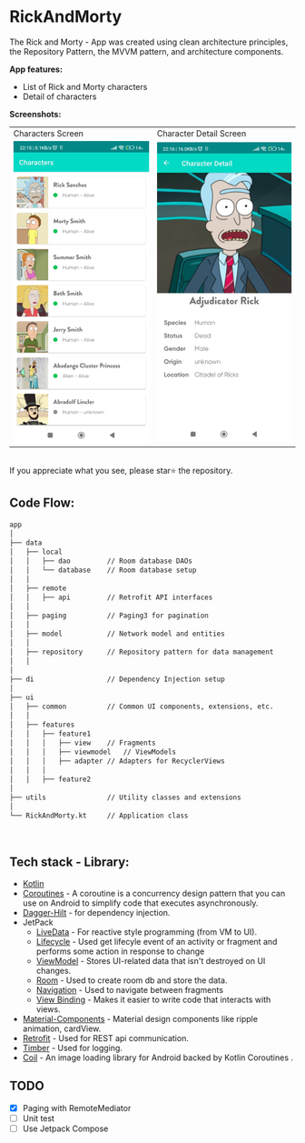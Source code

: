 
# RickAndMorty

The Rick and Morty - App was created using clean architecture principles, the Repository Pattern, the MVVM pattern, and architecture components. 

**App features:**
- List of Rick and Morty characters
- Detail of characters
  
**Screenshots:**
  <table>
  <tr>
     <td>Characters Screen</td>
     <td>Character Detail Screen</td>
  </tr>
  <tr>
    <td><img src="app/screenshots/Character.jpeg" width=300 ></td>
    <td><img src="app/screenshots/Character_Detail.jpeg" width=300 ></td>
  </tr>
 </table>
 <br> If you appreciate what you see, please star⭐ the repository.


## Code Flow:
```
app
│
├── data
│   ├── local
│   │   ├── dao         // Room database DAOs
│   │   └── database    // Room database setup
│   │
│   ├── remote
│   │   ├── api         // Retrofit API interfaces
│   │
│   ├── paging          // Paging3 for pagination
│   │
│   ├── model           // Network model and entities
│   │
│   ├── repository      // Repository pattern for data management
│   │
│
├── di                  // Dependency Injection setup
│
├── ui
│   ├── common          // Common UI components, extensions, etc.
│   │
│   ├── features
│   │   ├── feature1
│   │   │   ├── view    // Fragments
│   │   │   ├── viewmodel   // ViewModels
│   │   │   ├── adapter // Adapters for RecyclerViews
│   │   │
│   │   ├── feature2
│
├── utils               // Utility classes and extensions
│
└── RickAndMorty.kt     // Application class



```
## Tech stack - Library:

- [Kotlin](https://kotlinlang.org/)
- [Coroutines](https://github.com/Kotlin/kotlinx.coroutines) - A coroutine is a concurrency design pattern that you can use on Android to simplify code that executes asynchronously.
- [Dagger-Hilt](https://developer.android.com/training/dependency-injection/hilt-android) - for dependency injection.
- JetPack
  - [LiveData](https://developer.android.com/topic/libraries/architecture/livedata) - For reactive style programming (from VM to UI). 
  - [Lifecycle](https://developer.android.com/jetpack/androidx/releases/lifecycle) - Used get lifecyle event of an activity or fragment and performs some action in response to change
  - [ViewModel](https://developer.android.com/topic/libraries/architecture/viewmodel) - Stores UI-related data that isn't destroyed on UI changes. 
  - [Room](https://developer.android.com/topic/libraries/architecture/room) - Used to create room db and store the data.
  - [Navigation](https://developer.android.com/guide/navigation/navigation-getting-started) - Used to navigate between fragments
  - [View Binding](https://developer.android.com/topic/libraries/view-binding) - Makes it easier to write code that interacts with views.
- [Material-Components](https://github.com/material-components/material-components-android) - Material design components like ripple animation, cardView.
- [Retrofit](https://github.com/square/retrofit) - Used for REST api communication.
- [Timber](https://github.com/JakeWharton/timber) - Used for logging.
- [Coil](https://coil-kt.github.io/coil/) - An image loading library for Android backed by Kotlin Coroutines .
## TODO
- [X] Paging with RemoteMediator
- [ ] Unit test
- [ ] Use Jetpack Compose
